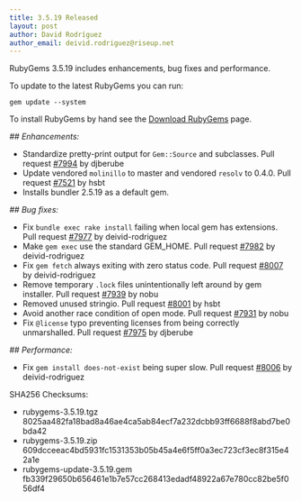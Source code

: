 ```yaml
---
title: 3.5.19 Released
layout: post
author: David Rodríguez
author_email: deivid.rodriguez@riseup.net
---
```


RubyGems 3.5.19 includes enhancements, bug fixes and performance.

To update to the latest RubyGems you can run:

    gem update --system

To install RubyGems by hand see the [Download RubyGems][download] page.


_## Enhancements:_

* Standardize pretty-print output for `Gem::Source` and subclasses. Pull
  request [#7994](https://github.com/rubygems/rubygems/pull/7994) by
  djberube
* Update vendored `molinillo` to master and vendored `resolv` to 0.4.0.
  Pull request [#7521](https://github.com/rubygems/rubygems/pull/7521) by
  hsbt
* Installs bundler 2.5.19 as a default gem.

_## Bug fixes:_

* Fix `bundle exec rake install` failing when local gem has extensions.
  Pull request [#7977](https://github.com/rubygems/rubygems/pull/7977) by
  deivid-rodriguez
* Make `gem exec` use the standard GEM_HOME. Pull request
  [#7982](https://github.com/rubygems/rubygems/pull/7982) by
  deivid-rodriguez
* Fix `gem fetch` always exiting with zero status code. Pull request
  [#8007](https://github.com/rubygems/rubygems/pull/8007) by
  deivid-rodriguez
* Remove temporary `.lock` files unintentionally left around by gem
  installer. Pull request
  [#7939](https://github.com/rubygems/rubygems/pull/7939) by nobu
* Removed unused stringio. Pull request
  [#8001](https://github.com/rubygems/rubygems/pull/8001) by hsbt
* Avoid another race condition of open mode. Pull request
  [#7931](https://github.com/rubygems/rubygems/pull/7931) by nobu
* Fix `@license` typo preventing licenses from being correctly
  unmarshalled. Pull request
  [#7975](https://github.com/rubygems/rubygems/pull/7975) by djberube

_## Performance:_

* Fix `gem install does-not-exist` being super slow. Pull request
  [#8006](https://github.com/rubygems/rubygems/pull/8006) by
  deivid-rodriguez


SHA256 Checksums:

* rubygems-3.5.19.tgz  
  8025aa482fa18bad8a46ae4ca5ab84ecf7a232dcbb93ff6688f8abd7be0bda42
* rubygems-3.5.19.zip  
  609dcceeac4bd5931fc1531353b05b45a4e6f5ff0a3ec723cf3ec8f315e42a1e
* rubygems-update-3.5.19.gem  
  fb339f29650b656461e1b7e57cc268413edadf48922a67e780cc82be5f056df4


[download]: https://rubygems.org/pages/download

